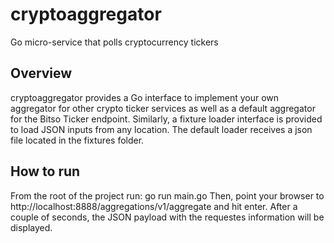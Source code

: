 # cryptoaggregator
Go micro-service that polls cryptocurrency tickers

## Overview
cryptoaggregator provides a Go interface to implement your own aggregator for other crypto ticker services as well as a default aggregator for the Bitso Ticker endpoint.
Similarly, a fixture loader interface is provided to load JSON inputs from any location. The default loader receives a json file located in the fixtures folder.

## How to run
From the root of the project run:
go run main.go
Then, point your browser to http://localhost:8888/aggregations/v1/aggregate and hit enter. After a couple of seconds, the JSON payload with the requestes information will be displayed.